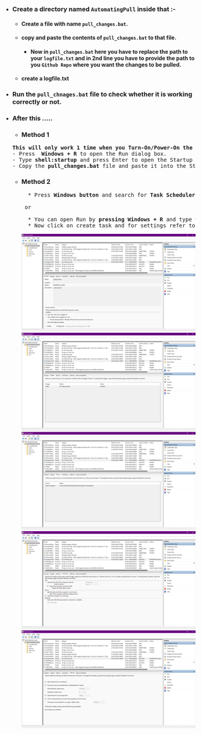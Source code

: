 - ### Create a directory named `AutomatingPull` inside that :-

  - #### Create a file with name `pull_changes.bat`.
  - #### copy and paste the contents of `pull_changes.bat` to that file.
    - #### Now in `pull_changes.bat` here you have to replace the path to your `logfile.txt` and in 2nd line you have to provide the path to you `Github Repo` where you want the changes to be pulled.
  - #### create a logfile.txt

- ### Run the `pull_chnages.bat` file to check whether it is working correctly or not.

- ### After this .....

  - ### Method 1

  <pre>
  <b>This will only work 1 time when you Turn-On/Power-On the system, else you can use method 2(windows task scheduler)</b>
  - Press  <b>Windows + R</b> to open the Run dialog box.
  - Type <b>shell:startup</b> and press Enter to open the Startup folder.
  - Copy the <b>pull_changes.bat</b> file and paste it into the Startup folder.
  </pre>

  - ### Method 2
    <pre>
      * Press <b>Windows button</b> and search for <b>Task Scheduler</b>
      <br/> or <br/>
      * You can open Run by <b>pressing Windows + R</b> and type <b>taskschd.msc</b> to open the Task Scheduler
      * Now click on create task and for settings refer to the <b>images</b> given below or you can use some settings based upon other available options:
    </pre>
    ![Example Image](assets/images/1.png)
    ![Example Image](assets/images/2.png)
    ![Example Image](assets/images/3.png)
    ![Example Image](assets/images/4.png)
    ![Example Image](assets/images/5.png)
